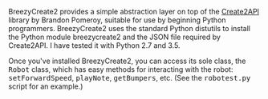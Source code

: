 BreezyCreate2 provides a simple abstraction layer on top of the 
<a href="https://github.com/pomeroyb/Create2Control">Create2API</a>
library by Brandon Pomeroy, suitable for use by beginning Python programmers.
BreezyCreate2 uses the standard Python distutils
to install the Python module breezycreate2 and the JSON file required by
Create2API.  I have tested it with Python 2.7 and 3.5.

Once you've installed BreezyCreate2, you can access its sole
class, the <tt>Robot</tt> class, which has easy methods for interacting
with the robot: <tt>setForwardSpeed</tt>, 
<tt>playNote</tt>,  <tt>getBumpers</tt>, etc. (See the <tt>robotest.py</tt>
script for an example.)
